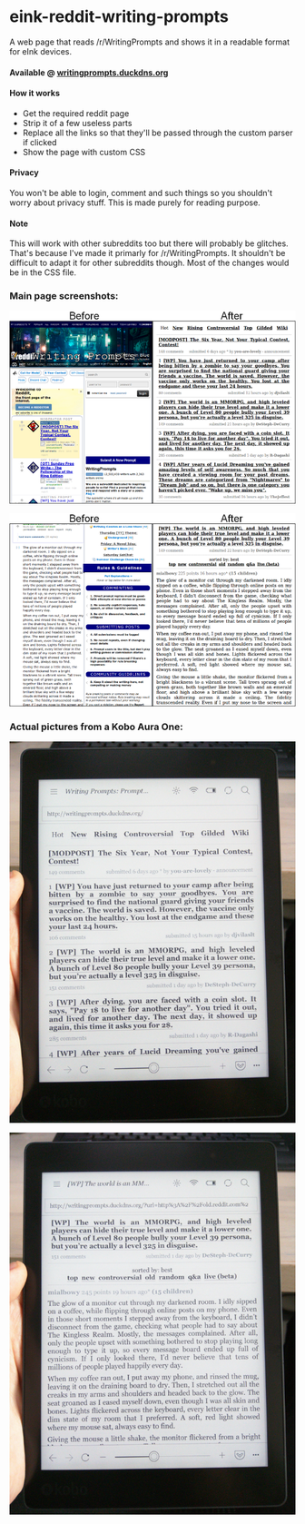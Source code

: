 # eink-reddit-writing-prompts
A web page that reads /r/WritingPrompts and shows it in a readable format for eInk devices.

#### Available @ [writingprompts.duckdns.org](http://writingprompts.duckdns.org/)

#### How it works

 - Get the required reddit page
 - Strip it of a few useless parts
 - Replace all the links so that they'll be passed through the custom parser if clicked
 - Show the page with custom CSS

#### Privacy

You won't be able to login, comment and such things so you shouldn't worry about privacy stuff. This is made purely for reading purpose.

#### Note

This will work with other subreddits too but there will probably be glitches. That's because I've made it primarly for /r/WritingPrompts. It shouldn't be difficult to adapt it for other subreddits though. Most of the changes would be in the CSS file.

### Main page screenshots:

![Main page screenshot - before & after](https://raw.githubusercontent.com/blchinezu/eink-reddit-writing-prompts/master/images/dash-screen.png)

![Story page screenshot - before & after](https://raw.githubusercontent.com/blchinezu/eink-reddit-writing-prompts/master/images/story-screen.png)

### Actual pictures from a Kobo Aura One:

![Main page picture - Kobo Aura One](https://raw.githubusercontent.com/blchinezu/eink-reddit-writing-prompts/master/images/dash-picture.png)

![Story page picture - Kobo Aura One](https://raw.githubusercontent.com/blchinezu/eink-reddit-writing-prompts/master/images/story-picture.png)
